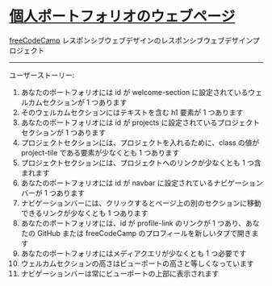 # [個人ポートフォリオのウェブページ](https://github.com/minamikohei/personal-portfolio-webpage/)

[freeCodeCamp](https://www.freecodecamp.org/learn/2022/responsive-web-design/) レスポンシブウェブデザインのレスポンシブウェブデザインプロジェクト

***

ユーザーストーリー:

1. あなたのポートフォリオには id が welcome-section に設定されているウェルカムセクションが 1 つあります
2. そのウェルカムセクションにはテキストを含む h1 要素が 1 つあります
3. あなたのポートフォリオには id が projects に設定されているプロジェクトセクションが 1 つあります
4. プロジェクトセクションには、プロジェクトを入れるために、class の値が project-tile である要素が少なくとも 1 つあります
5. プロジェクトセクションには、プロジェクトへのリンクが少なくとも 1 つ含まれます
6. あなたのポートフォリオには id が navbar に設定されているナビゲーションバーが 1 つあります
7. ナビゲーションバーには、クリックするとページ上の別のセクションに移動できるリンクが少なくとも 1 つあります
8. あなたのポートフォリオには、id が profile-link のリンクが 1 つあり、あなたの GitHub または freeCodeCamp のプロフィールを新しいタブで開きます
9. あなたのポートフォリオにはメディアクエリが少なくとも 1 つ必要です
10. ウェルカムセクションの高さはビューポートの高さと等しくなっています
11. ナビゲーションバーは常にビューポートの上部に表示されます
